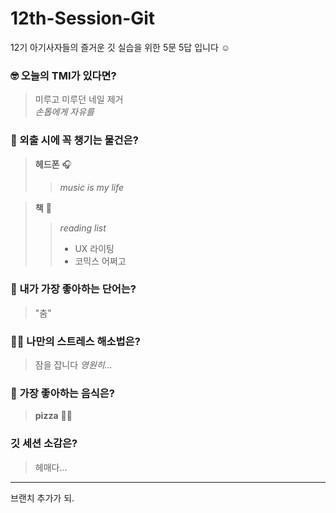 # 12th-Session-Git
12기 아기사자들의 즐거운 깃 실습을 위한 5문 5답 입니다 ☺️

### 🤓 오늘의 TMI가 있다면?
> 미루고 미루던 네일 제거   
> _손톱에게 자유를_

### 🎒 외출 시에 꼭 챙기는 물건은?
> __헤드폰__ 🎧    
>> _music is my life_   

> __책__ 📖    
>> _reading list_   
>> * UX 라이팅   
>> * 코믹스 어쩌고

### 🤙 내가 가장 좋아하는 단어는?
> "춤"

### 🧘‍♀️ 나만의 스트레스 해소법은?
> 잠을 잡니다 _영원히..._

### 🍧 가장 좋아하는 음식은?
> __pizza__ 🍕🍕

### 깃 세션 소감은?
> 헤매다...
 ---
 브랜치 추가가 되.
